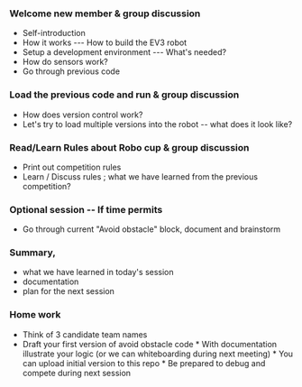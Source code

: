 ### Welcome new member & group discussion
   *  Self-introduction
   *   How it works --- How to build the EV3 robot 
   *  Setup a development environment --- What's needed?
   *  How do sensors work?
   *  Go through previous code

### Load the previous code and run & group discussion
   *  How does version control work?
   *  Let's try to load multiple versions into the robot -- what does it look like?

### Read/Learn Rules about Robo cup & group discussion
   *  Print out competition rules
   *  Learn / Discuss rules ; what we have learned from the previous competition?

### Optional session -- If time permits
   *  Go through current "Avoid obstacle" block, document and brainstorm

### Summary, 
   *   what we have learned in today's session
   *  documentation
   *  plan for the next session
   
### Home work

   *  Think of 3 candidate team names
   *  Draft your first version of avoid obstacle code 
           * With documentation illustrate your logic (or we can whiteboarding during next meeting)
           * You can upload initial version to this repo
           * Be prepared to debug and compete during next session
